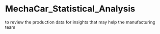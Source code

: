 # MechaCar_Statistical_Analysis
to review the production data for insights that may help the manufacturing team
